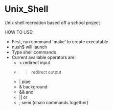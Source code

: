 # Unix_Shell
Unix shell recreation based off a school project

HOW TO USE:
- First, run command 'make' to create executable
- nush$ will launch
- Type shell commands
- Current available operators are:
	- < redirect input
	- > redirect output
	- | pipe
	- & background
	- && and
	- || or
	- ; semi (chain commands together)
